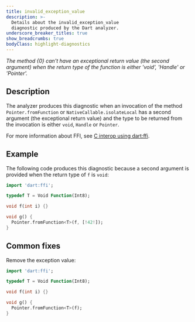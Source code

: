 ```yaml
---
title: invalid_exception_value
description: >-
  Details about the invalid_exception_value
  diagnostic produced by the Dart analyzer.
underscore_breaker_titles: true
show_breadcrumbs: true
bodyClass: highlight-diagnostics
---
```


_The method {0} can't have an exceptional return value (the second argument)
when the return type of the function is either 'void', 'Handle' or 'Pointer'._

## Description

The analyzer produces this diagnostic when an invocation of the method
`Pointer.fromFunction` or `NativeCallable.isolateLocal`
has a second argument (the exceptional return
value) and the type to be returned from the invocation is either `void`,
`Handle` or `Pointer`.

For more information about FFI, see [C interop using dart:ffi][ffi].

## Example

The following code produces this diagnostic because a second argument is
provided when the return type of `f` is `void`:

```dart
import 'dart:ffi';

typedef T = Void Function(Int8);

void f(int i) {}

void g() {
  Pointer.fromFunction<T>(f, [!42!]);
}
```

## Common fixes

Remove the exception value:

```dart
import 'dart:ffi';

typedef T = Void Function(Int8);

void f(int i) {}

void g() {
  Pointer.fromFunction<T>(f);
}
```

[ffi]: /interop/c-interop

